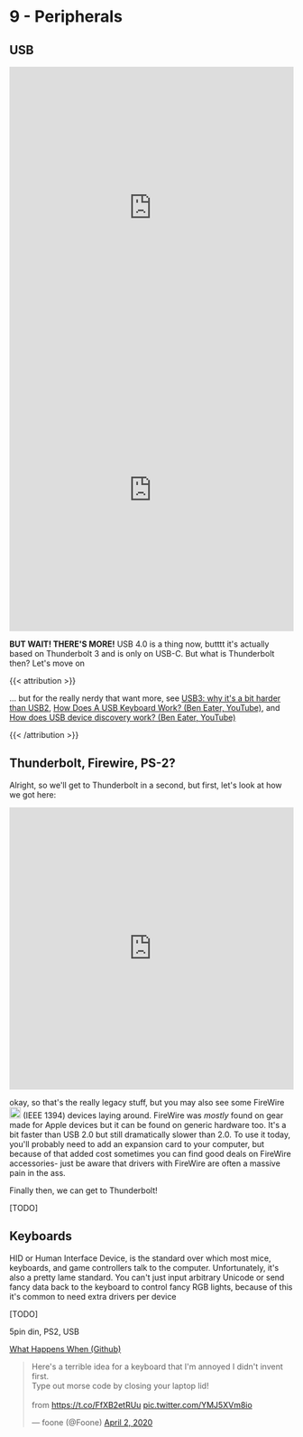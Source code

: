 # 9 - Peripherals

<script>
    document.getElementById("hardwareMenu").open = true;
</script>
## USB

<iframe width="100%" height="500" src="https://www.youtube.com/embed/36CKsP9YQ1E" title="YouTube video player" frameborder="0" allow="accelerometer; autoplay; clipboard-write; encrypted-media; gyroscope; picture-in-picture" allowfullscreen></iframe>

<iframe width="100%" height="500" src="https://www.youtube.com/embed/gShRBsahzXg" title="YouTube video player" frameborder="0" allow="accelerometer; autoplay; clipboard-write; encrypted-media; gyroscope; picture-in-picture" allowfullscreen></iframe>

**BUT WAIT! THERE'S MORE!** USB 4.0 is a thing now, butttt it's actually based on Thunderbolt 3 and is only on USB-C. But what is Thunderbolt then? Let's move on

{{< attribution >}}

... but for the really nerdy that want more, see [USB3: why it's a bit harder than USB2](https://lab.ktemkin.com/post/why-is-usb3-harder/), [How Does A USB Keyboard Work? (Ben Eater, YouTube)](https://www.youtube.com/watch?v=wdgULBpRoXk), and [How does USB device discovery work? (Ben Eater, YouTube)](https://www.youtube.com/watch?v=N0O5Uwc3C0o)

{{< /attribution >}}

## Thunderbolt, Firewire, PS-2?

Alright, so we'll get to Thunderbolt in a second, but first, let's look at how we got here:

<iframe width="100%" height="500" src="https://www.youtube.com/embed/4mi0kLLLAOs?list=PL5cGwrD7cv8hK-qxPqRB25Dzs0BtLWhXz" title="YouTube video player" frameborder="0" allow="accelerometer; autoplay; clipboard-write; encrypted-media; gyroscope; picture-in-picture" allowfullscreen></iframe>

okay, so that's the really legacy stuff, but you may also see some FireWire <img src="/common/FireWire_symbol.svg" alt=" " height="20em"> (IEEE 1394) devices laying around. FireWire was *mostly* found on gear made for Apple devices but it can be found on generic hardware too. It's a bit faster than USB 2.0 but still dramatically slower than 2.0. To use it today, you'll probably need to add an expansion card to your computer, but because of that added cost sometimes you can find good deals on FireWire accessories- just be aware that drivers with FireWire are often a massive pain in the ass.

Finally then, we can get to Thunderbolt!

[TODO]

## Keyboards

HID or Human Interface Device, is the standard over which most mice, keyboards, and game controllers talk to the computer. Unfortunately, it's also a pretty lame standard. You can't just input arbitrary Unicode or send fancy data back to the keyboard to control fancy RGB lights, because of this it's common to need extra drivers per device

[TODO]

5pin din, PS2, USB

[What Happens When (Github)](https://github.com/alex/what-happens-when)

<blockquote class="twitter-tweet"><p lang="en" dir="ltr">Here&#39;s a terrible idea for a keyboard that I&#39;m annoyed I didn&#39;t invent first.<br>Type out morse code by closing your laptop lid! <br><br>from <a href="https://t.co/FfXB2etRUu">https://t.co/FfXB2etRUu</a> <a href="https://t.co/YMJ5XVm8io">pic.twitter.com/YMJ5XVm8io</a></p>&mdash; foone (@Foone) <a href="https://twitter.com/Foone/status/1245610381600382976?ref_src=twsrc%5Etfw">April 2, 2020</a></blockquote> <script async src="https://platform.twitter.com/widgets.js" charset="utf-8"></script>

# 